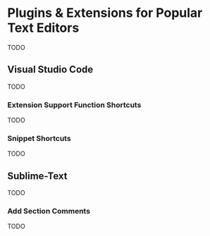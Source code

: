 # Plugins & Extensions for Popular Text Editors

TODO

## Visual Studio Code
TODO
### Extension Support Function Shortcuts
TODO

### Snippet Shortcuts
TODO

## Sublime-Text
TODO

### Add Section Comments
TODO